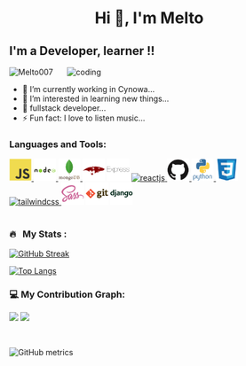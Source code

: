 <h1 align="center">Hi 👋, I'm Melto</h1>

## I'm a Developer, learner !!
<img align="right" src="https://cdn.dribbble.com/users/1162077/screenshots/3848914/programmer.gif" alt="coding" width="400" />

<p align="left"> <img src="https://komarev.com/ghpvc/?username=Melto007&label=Profile%20views&color=0e75b6&style=flat" alt="Melto007" /> </p>


- 🌱 I’m currently working in Cynowa...
- 👀 I’m interested in learning new things...
- 🥅 fullstack developer...
- ⚡ Fun fact: I love to listen music...

<h3 align="left">Languages and Tools:</h3>
<p align="left">
<a href="https://www.javascript.com/" target="_blank" rel="noreferrer"> <img src="https://raw.githubusercontent.com/devicons/devicon/master/icons/javascript/javascript-original.svg" alt="javascript" width="40" height="40"/> </a> 
<a href="https://www.nodejs.com/" target="_blank" rel="noreferrer"> <img src="https://raw.githubusercontent.com/devicons/devicon/master/icons/nodejs/nodejs-original-wordmark.svg" alt="nodejs" width="40" height="40"/> </a> <a href="https://www.mongodb.com/" target="_blank" rel="noreferrer"> <img src="https://raw.githubusercontent.com/devicons/devicon/master/icons/mongodb/mongodb-original-wordmark.svg" alt="mongodb" width="40" height="40"/> </a> <a href="https://mongoose.com/" target="_blank" rel="noreferrer"><img alt="mongoose" width="40" height="40" src="https://raw.githubusercontent.com/github/explore/80688e429a7d4ef2fca1e82350fe8e3517d3494d/topics/mongoose/mongoose.png" /></a> <a href="https://expressjs.com/" target="_blank" rel="noreferrer"><img alt="express" width="40" height="40" src="https://raw.githubusercontent.com/github/explore/80688e429a7d4ef2fca1e82350fe8e3517d3494d/topics/express/express.png" /></a> <a href="https://reactjs.com/" target="_blank" rel="noreferrer"> <img src="https://www.vectorlogo.zone/logos/reactjs/reactjs-icon.svg" alt="reactjs" width="40" height="40"/> </a> <a href="https://github.org" target="_blank" rel="noreferrer"> <img src="https://raw.githubusercontent.com/devicons/devicon/master/icons/github/github-original.svg" alt="github" width="40" height="40"/> </a> <a href="https://www.python.com/" target="_blank" rel="noreferrer"> <img src="https://raw.githubusercontent.com/devicons/devicon/master/icons/python/python-original-wordmark.svg" alt="python" width="40" height="40"/> </a> <a href="https://css3.com/" target="_blank" rel="noreferrer"> <img src="https://raw.githubusercontent.com/devicons/devicon/master/icons/css3/css3-original.svg" alt="css3" width="40" height="40"/> </a> <a href="https://www.tailwindcss.io" target="_blank" rel="noreferrer"> <img src="https://www.vectorlogo.zone/logos/tailwindcss/tailwindcss-icon.svg" alt="tailwindcss" width="40" height="40"/> </a> <a href="https://sass.com/" target="_blank" rel="noreferrer"><img alt="sass" width="40" height="40" src="https://raw.githubusercontent.com/github/explore/80688e429a7d4ef2fca1e82350fe8e3517d3494d/topics/sass/sass.png" /></a> <a href="https://git.com/" target="_blank" rel="noreferrer"><img alt="Git"  width="40" height="40" src="https://raw.githubusercontent.com/github/explore/80688e429a7d4ef2fca1e82350fe8e3517d3494d/topics/git/git.png" /></a> <a href="https://django.com/" target="_blank" rel="noreferrer"><img alt="django" width="40" height="40" src="https://raw.githubusercontent.com/github/explore/80688e429a7d4ef2fca1e82350fe8e3517d3494d/topics/django/django.png" /></a> 
<br />
<br />

### 🔥 &nbsp; My Stats :
[![GitHub Streak](http://github-readme-streak-stats.herokuapp.com?user=Melto007&theme=dracula)](https://git.io/streak-stats)

[![Top Langs](https://github-readme-stats.vercel.app/api/top-langs/?username=Melto007&layout=compact&theme=dracula)](https://github.com/anuraghazra/github-readme-stats)

### 💻 My Contribution Graph:
![](https://github-profile-summary-cards.vercel.app/api/cards/profile-details?username=Melto007&theme=vue)
![](https://activity-graph.herokuapp.com/graph?username=Melto007&theme=dracula&hide_border=true&area=true)
  
<br/>

![GitHub metrics](https://metrics.lecoq.io/Melto007)  

<br />
<br />

[instagram]: https://www.instagram.com/shehin_melto/
